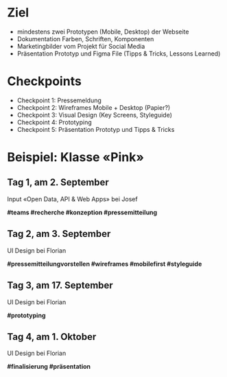 # Ziel
- mindestens zwei Prototypen (Mobile, Desktop) der Webseite
- Dokumentation Farben, Schriften, Komponenten
- Marketingbilder vom Projekt für Social Media
- Präsentation Prototyp und Figma File (Tipps & Tricks, Lessons Learned)

# Checkpoints

- Checkpoint 1: Pressemeldung
- Checkpoint 2: Wireframes Mobile + Desktop (Papier?)
- Checkpoint 3: Visual Design (Key Screens, Styleguide)
- Checkpoint 4: Prototyping
- Checkpoint 5: Präsentation Prototyp und Tipps & Tricks

# Beispiel: Klasse «Pink»

## Tag 1, am 2. September
Input «Open Data, API & Web Apps» bei Josef

**#teams #recherche #konzeption #pressemitteilung**

## Tag 2, am 3. September
UI Design bei Florian

**#pressemitteilungvorstellen #wireframes #mobilefirst #styleguide**

## Tag 3, am 17. September
UI Design bei Florian

**#prototyping**

## Tag 4, am 1. Oktober
UI Design bei Florian

**#finalisierung #präsentation**
